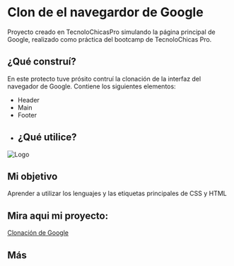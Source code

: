 
# Clon de el navegardor de Google
Proyecto creado en TecnoloChicasPro simulando la página principal de Google, realizado como práctica del bootcamp de TecnoloChicas Pro.

## ¿Qué construí?

En este protecto tuve prósito contruí la clonación de la interfaz del navegador de Google. 
Contiene los siguientes elementos:

* Header
* Main
* Footer
* ## ¿Qué utilice?
![Logo]([https://www.kindpng.com/picc/m/254-2547396_javascript-html-css-logo-hd-png-download.png](https://cdn.inflearn.com/public/files/courses/328592/084cc232-27c6-4994-908a-39e049c8b58b/html_css.png))

## Mi objetivo
Aprender a utilizar los lenguajes y las etiquetas principales de CSS y HTML

## Mira aqui mi proyecto:
[Clonación de Google](https://google-clon-hs9p.vercel.app/)

## Más


